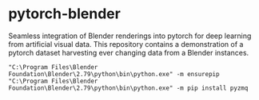 # pytorch-blender

Seamless integration of Blender renderings into pytorch for deep learning from artificial visual data. This repository contains a demonstration of a pytorch dataset harvesting ever changing data from a Blender instances.


```
"C:\Program Files\Blender Foundation\Blender\2.79\python\bin\python.exe" -m ensurepip
"C:\Program Files\Blender Foundation\Blender\2.79\python\bin\python.exe" -m pip install pyzmq
```
